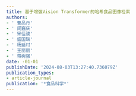 ```yaml
---
title: 基于增强Vision Transformer的哈希食品图像检索
authors:
- ' 曹品丹'
- ' 闵巍庆'
- ' 宋佳骏'
- ' 盛国瑞'
- ' 杨延村'
- ' 王丽丽'
- ' 蒋树强'
date: -01-01
publishDate: '2024-08-03T13:27:40.736079Z'
publication_types:
- article-journal
publication: '*食品科学*'
---
```


